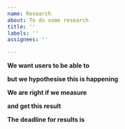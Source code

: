 ```yaml
---
name: Research
about: To do some research
title: ''
labels: ''
assignees: ''

---
```

**We want users to be able to**


**but we hypothesise this is happening**


**We are right if we measure**


**and get this result**


**The deadline for results is**
